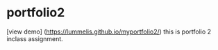 # portfolio2
[view demo] (https://lummelis.github.io/myportfolio2/) this is portfolio 2 inclass assignment.